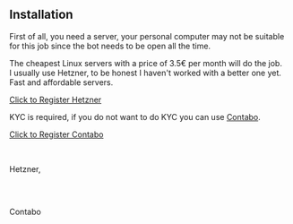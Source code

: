 <h2><strong>Installation</strong></h2>
<p>First of all, you need a server, your personal computer may not be suitable for this job since the bot needs to be open all the time.</p>
<p>The cheapest Linux servers with a price of 3.5&euro; per month will do the job.<br />I usually use Hetzner, to be honest I haven't worked with a better one yet.<br />Fast and affordable servers.</p>
<p><a href="https://hetzner.cloud/?ref=F2D8pXTRfpVw" target="_blank">Click to Register Hetzner</a></p>
<p>KYC is required, if you do not want to do KYC you can use <a href="https://contabo.com/en/vps/cloud-vps-0/?image=ubuntu.323&amp;qty=1&amp;contract=1&amp;storage-type=vps0-50-gb-nvme" target="_blank">Contabo</a>.</p>
<p><a href="https://contabo.com/en/vps/cloud-vps-0/?image=ubuntu.323&amp;qty=1&amp;contract=1&amp;storage-type=vps0-50-gb-nvme" target="_blank" rel="noopener">Click to Register Contabo</a></p>
<p>&nbsp;</p>
<p>Hetzner,<br /><img src="https://github.com/webjacky/telegram-bot/blob/f2e0ed07267fbeb86d25dc8c76c021b30a5a5d60/images/h1.jpg" alt="" /></p>
<p>&nbsp;</p>
<p><img src="https://github.com/webjacky/telegram-bot/blob/f2e0ed07267fbeb86d25dc8c76c021b30a5a5d60/images/h2.jpg" alt="" /></p>
<p>Contabo</p>
<p><img src="https://github.com/webjacky/telegram-bot/blob/f2e0ed07267fbeb86d25dc8c76c021b30a5a5d60/images/c.jpg" alt="" /></p>
